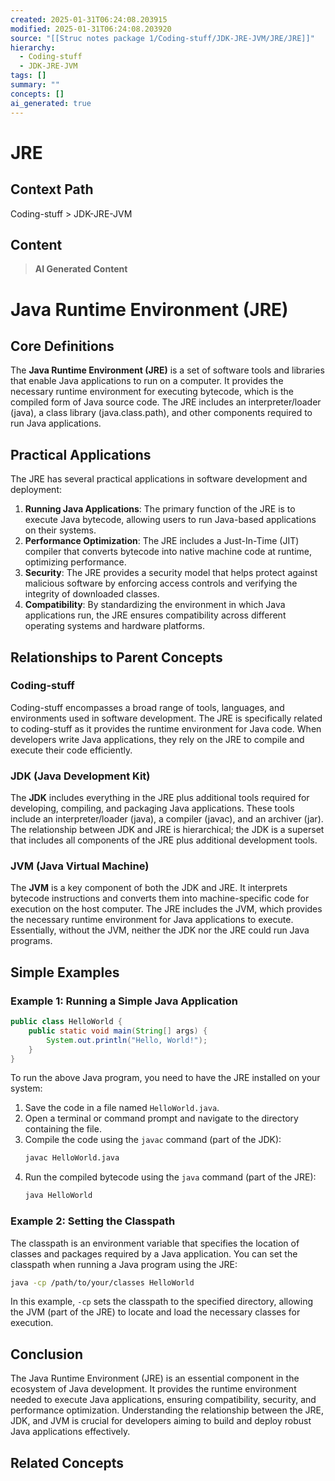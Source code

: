 ```yaml
---
created: 2025-01-31T06:24:08.203915
modified: 2025-01-31T06:24:08.203920
source: "[[Struc notes package 1/Coding-stuff/JDK-JRE-JVM/JRE/JRE]]"
hierarchy:
  - Coding-stuff
  - JDK-JRE-JVM
tags: []
summary: ""
concepts: []
ai_generated: true
---
```


# JRE

## Context Path
Coding-stuff > JDK-JRE-JVM

## Content
> **AI Generated Content**
 # Java Runtime Environment (JRE)

## Core Definitions

The **Java Runtime Environment (JRE)** is a set of software tools and libraries that enable Java applications to run on a computer. It provides the necessary runtime environment for executing bytecode, which is the compiled form of Java source code. The JRE includes an interpreter/loader (java), a class library (java.class.path), and other components required to run Java applications.

## Practical Applications

The JRE has several practical applications in software development and deployment:

1. **Running Java Applications**: The primary function of the JRE is to execute Java bytecode, allowing users to run Java-based applications on their systems.
2. **Performance Optimization**: The JRE includes a Just-In-Time (JIT) compiler that converts bytecode into native machine code at runtime, optimizing performance.
3. **Security**: The JRE provides a security model that helps protect against malicious software by enforcing access controls and verifying the integrity of downloaded classes.
4. **Compatibility**: By standardizing the environment in which Java applications run, the JRE ensures compatibility across different operating systems and hardware platforms.

## Relationships to Parent Concepts

### Coding-stuff

Coding-stuff encompasses a broad range of tools, languages, and environments used in software development. The JRE is specifically related to coding-stuff as it provides the runtime environment for Java code. When developers write Java applications, they rely on the JRE to compile and execute their code efficiently.

### JDK (Java Development Kit)

The **JDK** includes everything in the JRE plus additional tools required for developing, compiling, and packaging Java applications. These tools include an interpreter/loader (java), a compiler (javac), and an archiver (jar). The relationship between JDK and JRE is hierarchical; the JDK is a superset that includes all components of the JRE plus additional development tools.

### JVM (Java Virtual Machine)

The **JVM** is a key component of both the JDK and JRE. It interprets bytecode instructions and converts them into machine-specific code for execution on the host computer. The JRE includes the JVM, which provides the necessary runtime environment for Java applications to execute. Essentially, without the JVM, neither the JDK nor the JRE could run Java programs.

## Simple Examples

### Example 1: Running a Simple Java Application

```java
public class HelloWorld {
    public static void main(String[] args) {
        System.out.println("Hello, World!");
    }
}
```

To run the above Java program, you need to have the JRE installed on your system:

1. Save the code in a file named `HelloWorld.java`.
2. Open a terminal or command prompt and navigate to the directory containing the file.
3. Compile the code using the `javac` command (part of the JDK):
   ```sh
   javac HelloWorld.java
   ```
4. Run the compiled bytecode using the `java` command (part of the JRE):
   ```sh
   java HelloWorld
   ```

### Example 2: Setting the Classpath

The classpath is an environment variable that specifies the location of classes and packages required by a Java application. You can set the classpath when running a Java program using the JRE:

```sh
java -cp /path/to/your/classes HelloWorld
```

In this example, `-cp` sets the classpath to the specified directory, allowing the JVM (part of the JRE) to locate and load the necessary classes for execution.

## Conclusion

The Java Runtime Environment (JRE) is an essential component in the ecosystem of Java development. It provides the runtime environment needed to execute Java applications, ensuring compatibility, security, and performance optimization. Understanding the relationship between the JRE, JDK, and JVM is crucial for developers aiming to build and deploy robust Java applications effectively.

## Related Concepts
